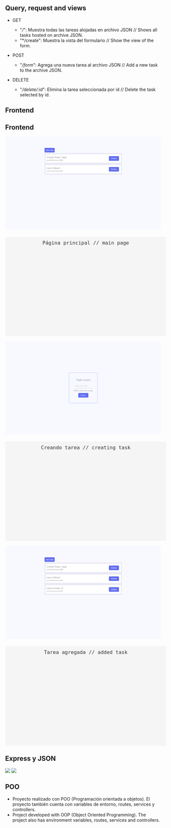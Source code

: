 ## Query, request and views

  + GET
    * "*/*": Muestra todas las tareas alojadas en archivo JSON // Shows all tasks hosted on archive JSON.
    * "*/create": Muestra la vista del formulario // Show the view of the form.
    
  + POST
    * "*/form*": Agrega una nueva tarea al archivo JSON // Add a new task to the archive JSON.
    
  + DELETE
    * "*/delete/:id*": Elimina la tarea seleccionada por id // Delete the task selected by id.


## Frontend

## Frontend

<div align="center">
  <img src="home.png" width="500" height="300" />
  <pre style="background-color: #f5f5f5; padding: 10px; border-radius: 5px; font-size: 16px; color: #333; width: 500px; height: 300px; margin-top: 20px;"> Página principal // main page </pre>
</div>

<div align="center">
  <img src="create.png" width="500" height="300" />
  <pre style="background-color: #f5f5f5; padding: 10px; border-radius: 5px; font-size: 16px; color: #333; width: 500px; height: 300px; margin-top: 20px;"> Creando tarea // creating task </pre>
</div>

<div align="center">
  <img src="newtask.png" width="500" height="300" />
  <pre style="background-color: #f5f5f5; padding: 10px; border-radius: 5px; font-size: 16px; color: #333; width: 500px; height: 300px; margin-top: 20px;"> Tarea agregada // added task </pre>
</div>








## Express y JSON
 [<img src="https://adware-technologies.s3.amazonaws.com/uploads/technology/thumbnail/20/express-js.png" width=65px />]()
 [<img src="https://cdn-icons-png.flaticon.com/512/12419/12419185.png" width=65px />]()
 
## POO
* Proyecto realizado con POO (Programación orientada a objetos). El proyecto también cuenta con variables de entorno, routes, services y controllers.
* Project developed with OOP (Object Oriented Programming). The project also has environment variables, routes, services and controllers.  
